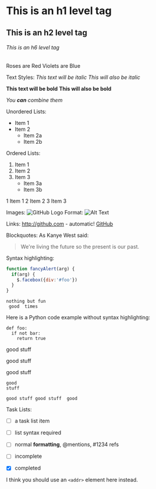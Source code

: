 
# This is an h1 level tag
## This is an h2 level tag
###### This is an h6 level tag


<!-- Comment
and his fun -->


Roses are Red
Violets are Blue


Text Styles:
*This text will be italic*
_This will also be italic_

**This text will be bold**
__This will also be bold__

*You **can** combine them*


Unordered Lists:
* Item 1
* Item 2
  * Item 2a
  * Item 2b


Ordered Lists:

1. Item 1
2. Item 2
3. Item 3
   * Item 3a
   * Item 3b


1 Item 1
2 Item 2
3 Item 3


Images:
![GitHub Logo](http://icons.iconarchive.com/icons/icons-land/vista-hardware-devices/256/Hardware-Chip-icon.png)
Format: ![Alt Text](http://icons.iconarchive.com/icons/icons-land/vista-hardware-devices/256/Hardware-Chip-icon.png)


Links:
http://github.com - automatic!
[GitHub](http://github.com)


Blockquotes:
As Kanye West said:

> We're living the future so
> the present is our past.



Syntax highlighting:
```javascript
function fancyAlert(arg) {
  if(arg) {
    $.facebox({div:'#foo'})
  }
}
```

```
nothing but fun
 good  times
```



Here is a Python code example
without syntax highlighting:

    def foo:
      if not bar:
        return true

 good
 stuff


  good
  stuff

   good
   stuff

    good
    stuff

`
good stuff
good stuff  good
`

Task Lists:
- [ ] a task list item
- [ ] list syntax required
- [ ] normal **formatting**,
      @mentions, #1234 refs
- [ ] incomplete
- [x] completed


I think you should use an
`<addr>` element here instead.

